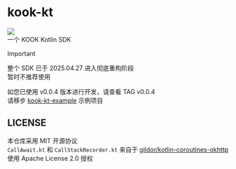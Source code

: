 # kook-kt
[![](https://jitpack.io/v/hank9999/kook-kt.svg)](https://jitpack.io/#hank9999/kook-kt)  
一个 KOOK Kotlin SDK  

> [!IMPORTANT]  
> 整个 SDK 已于 2025.04.27 进入彻底重构阶段  
> 暂时不推荐使用

如您已使用 v0.0.4 版本进行开发，请查看 TAG v0.0.4  
请移步 [kook-kt-example](https://github.com/hank9999/kook-kt-example) 示例项目

## LICENSE
本仓库采用 MIT 开源协议  
`CallAwait.kt` 和 `CallStackRecorder.kt` 来自于 [gildor/kotlin-coroutines-okhttp](https://github.com/gildor/kotlin-coroutines-okhttp) 使用 Apache License 2.0 授权